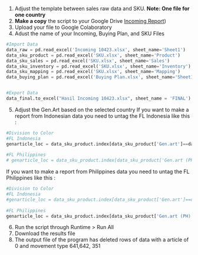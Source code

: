 1. Adjust the template between sales raw data and SKU. **Note: One file for one country**
2. **Make a copy** the script to your Google Drive [Incoming Report](https://colab.research.google.com/drive/1LHcd-Ai4Bp_1DihRL2S0umqxJGROWuLP?usp=sharing))
3. Upload your file to Google Colaboratory
4. Adust the name of your Incoming, Buying Plan, and SKU Files
```python
#Import Data
data_raw = pd.read_excel('Incoming 10423.xlsx', sheet_name='Sheet1')
data_sku_product = pd.read_excel('SKU.xlsx', sheet_name='Product')
data_sku_sales = pd.read_excel('SKU.xlsx', sheet_name='Sales')
data_sku_inventory = pd.read_excel('SKU.xlsx', sheet_name='Inventory')
data_sku_mapping = pd.read_excel('SKU.xlsx', sheet_name='Mapping')
data_buying_plan = pd.read_excel('Buying Plan.xlsx', sheet_name='Sheet1')


#Export Data
data_final.to_excel("Hasil Incoming 10423.xlsx", sheet_name = 'FINAL')
```
5. Adjust the Gen.Art based on the selected country
If you want to make a report from Indonesian data you need to untag the FL Indonesia like this : 
```python
#Division to Color
#FL Indonesia
genarticle_loc = data_sku_product.index[data_sku_product['Gen.art']==data_raw['Genarticle'][i]].tolist()
  
#FL Philippines
# genarticle_loc = data_sku_product.index[data_sku_product['Gen.art (PH)']==data_raw['Genarticle'][i]].tolist()
```
If you want to make a report from Philippines data you need to untag the FL Philippines like this : 
```python
#Division to Color
#FL Indonesia
#genarticle_loc = data_sku_product.index[data_sku_product['Gen.art']==data_raw['Genarticle'][i]].tolist()
  
#FL Philippines
genarticle_loc = data_sku_product.index[data_sku_product['Gen.art (PH)']==data_raw['Genarticle'][i]].tolist()
```
6. Run the script through Runtime > Run All
7. Download the results file
8. The output file of the program has deleted rows of data with a article of 0 and movement type 641,642, 351 
